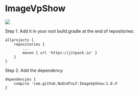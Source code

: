 # ImageVpShow
[![](https://jitpack.io/v/NoEndToLF/ImageVpShow.svg)](https://jitpack.io/#NoEndToLF/ImageVpShow)  

Step 1. Add it in your root build.gradle at the end of repositories:

	allprojects {
		repositories {
			...
			maven { url 'https://jitpack.io' }
		}
	}
Step 2. Add the dependency

	dependencies {
		compile 'com.github.NoEndToLF:ImageVpShow:1.0.4'
	}
